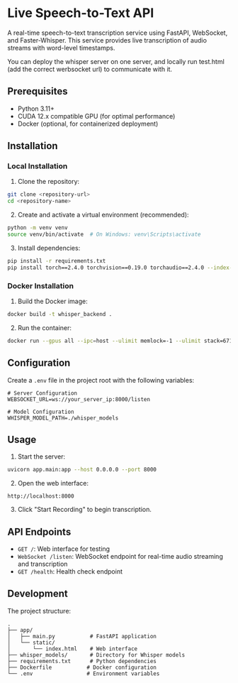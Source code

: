 # Live Speech-to-Text API

A real-time speech-to-text transcription service using FastAPI, WebSocket, and Faster-Whisper. This service provides live transcription of audio streams with word-level timestamps.

You can deploy the whisper server on one server, and locally run test.html (add the correct werbsocket url) to communicate with it.

## Prerequisites

- Python 3.11+
- CUDA 12.x compatible GPU (for optimal performance)
- Docker (optional, for containerized deployment)

## Installation

### Local Installation

1. Clone the repository:
```bash
git clone <repository-url>
cd <repository-name>
```

2. Create and activate a virtual environment (recommended):
```bash
python -m venv venv
source venv/bin/activate  # On Windows: venv\Scripts\activate
```

3. Install dependencies:
```bash
pip install -r requirements.txt
pip install torch==2.4.0 torchvision==0.19.0 torchaudio==2.4.0 --index-url https://download.pytorch.org/whl/cu124
```

### Docker Installation

1. Build the Docker image:
```bash
docker build -t whisper_backend .
```

2. Run the container:
```bash
docker run --gpus all --ipc=host --ulimit memlock=-1 --ulimit stack=67108864 -p 8000:8000 whisper_backend
```

## Configuration

Create a `.env` file in the project root with the following variables:

```env
# Server Configuration
WEBSOCKET_URL=ws://your_server_ip:8000/listen

# Model Configuration
WHISPER_MODEL_PATH=./whisper_models
```

## Usage

1. Start the server:
```bash
uvicorn app.main:app --host 0.0.0.0 --port 8000
```

2. Open the web interface:
```
http://localhost:8000
```

3. Click "Start Recording" to begin transcription.

## API Endpoints

- `GET /`: Web interface for testing
- `WebSocket /listen`: WebSocket endpoint for real-time audio streaming and transcription
- `GET /health`: Health check endpoint

## Development

The project structure:
```
.
├── app/
│   ├── main.py           # FastAPI application
│   └── static/
│       └── index.html    # Web interface
├── whisper_models/       # Directory for Whisper models
├── requirements.txt      # Python dependencies
├── Dockerfile           # Docker configuration
└── .env                 # Environment variables
```